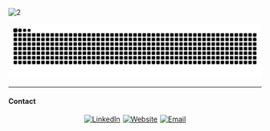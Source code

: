 
![2](https://github.com/user-attachments/assets/425bc505-6c7c-44a3-8142-31325154a94d)


<picture>
  <source media="(prefers-color-scheme: dark)" srcset="github-snake-dark.svg" />
  <source media="(prefers-color-scheme: light)" srcset="github-snake.svg" />
  <img alt="github-snake" src="github-snake.svg" />
</picture>



---

#### Contact

<div
    style="
      display: flex;
      gap: 5px;
      flex-wrap: wrap;
      justify-content: center;
      align-content: center;
    "
  >
    <a href="https://www.linkedin.com/in/anderson-rodrigo-pozzi-a06246186/"
      ><img 
        src="https://img.shields.io/badge/LinkedIn-0077B5?style=for-the-badge&logo=linkedin&logoColor=white"
        alt="LinkedIn"
    /></a>
    <a href="https://adeveloper.com.br"
      ><img
        src="https://img.shields.io/badge/website-000000?style=for-the-badge&logo=About.me&logoColor=white"
        alt="Website"
    /></a>
    <a href="mailto:eanderea1@protonmail.com"
      ><img
        src="https://img.shields.io/badge/Email-D14836?style=for-the-badge&logo=microsoftoutlook&logoColor=white"
        alt="Email"
    /></a>
  </div>

  




